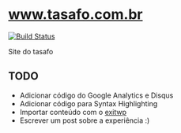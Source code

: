 # www.tasafo.com.br

[![Build Status](https://travis-ci.org/aldrinleal/www.tasafo.com.br.png?branch=master)](https://travis-ci.org/aldrinleal/www.tasafo.com.br)

Site do tasafo

## TODO

  * Adicionar código do Google Analytics e Disqus
  * Adicionar código para Syntax Highlighting
  * Importar conteúdo com o [exitwp](https://github.com/thomasf/exitwp)
  * Escrever um post sobre a experiência :)
